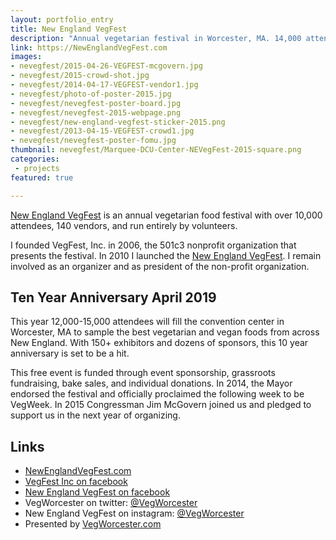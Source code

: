```yaml
---
layout: portfolio_entry
title: New England VegFest
description: "Annual vegetarian festival in Worcester, MA. 14,000 attendees, 150+ exhibitors, 200 volunteers."
link: https://NewEnglandVegFest.com
images:
- nevegfest/2015-04-26-VEGFEST-mcgovern.jpg
- nevegfest/2015-crowd-shot.jpg
- nevegfest/2014-04-17-VEGFEST-vendor1.jpg
- nevegfest/photo-of-poster-2015.jpg
- nevegfest/nevegfest-poster-board.jpg
- nevegfest/nevegfest-2015-webpage.png
- nevegfest/new-england-vegfest-sticker-2015.png
- nevegfest/2013-04-15-VEGFEST-crowd1.jpg
- nevegfest/nevegfest-poster-fomu.jpg
thumbnail: nevegfest/Marquee-DCU-Center-NEVegFest-2015-square.png
categories:
 - projects
featured: true

---
```


[New England VegFest](https://NewEnglandVegFest.com) is an annual vegetarian food festival with over 10,000 attendees, 140 vendors, and run entirely by volunteers.

I founded VegFest, Inc. in 2006, the 501c3 nonprofit organization that presents the festival. In 2010 I launched the [New England VegFest](https://NewEnglandVegFest.com). I remain involved as an organizer and as president of the non-profit organization.

## Ten Year Anniversary April 2019

This year 12,000-15,000 attendees will fill the convention center in Worcester, MA to sample the best vegetarian and vegan foods from across New England. With 150+ exhibitors and dozens of sponsors, this 10 year anniversary is set to be a hit.

This free event is funded through event sponsorship, grassroots fundraising, bake sales, and individual donations. In 2014, the Mayor endorsed the festival and officially proclaimed the following week to be VegWeek. In 2015 Congressman Jim McGovern joined us and pledged to support us in the next year of organizing.

## Links

 * [NewEnglandVegFest.com](https://NewEnglandVegFest.com)
 * [VegFest Inc on facebook](https://www.facebook.com/VegFest-1657703931152886/)
  * [New England VegFest on facebook](https://www.facebook.com/newenglandvegfest/)
 * VegWorcester on twitter: [@VegWorcester](https://twitter.com/VegWorcester)
 * New England VegFest on instagram: [@VegWorcester](https://instagram.com/nevegfest)
 * Presented by [VegWorcester.com](http://VegWorcester.com)
